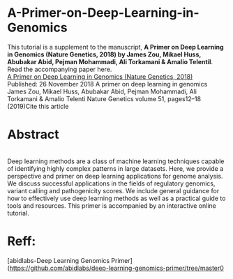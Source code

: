 
# A-Primer-on-Deep-Learning-in-Genomics


This tutorial is a supplement to the manuscript, <b> A Primer on Deep Learning in Genomics (Nature Genetics, 2018) by James Zou, Mikael Huss, Abubakar Abid, Pejman Mohammadi, Ali Torkamani & Amalio Telentil</b>.
Read the accompanying paper here.
<br>
[A Primer on Deep Learning in Genomics (Nature Genetics, 2018) ](https://www.nature.com/articles/s41588-018-0295-5)
<br>
Published: 26 November 2018
A primer on deep learning in genomics
James Zou, Mikael Huss, Abubakar Abid, Pejman Mohammadi, Ali Torkamani & Amalio Telenti 
Nature Genetics volume 51, pages12–18 (2019)Cite this article
<br>
# Abstract
<br>
Deep learning methods are a class of machine learning techniques capable of identifying highly complex patterns in large datasets. Here, we provide a perspective and primer on deep learning applications for genome analysis. We discuss successful applications in the fields of regulatory genomics, variant calling and pathogenicity scores. We include general guidance for how to effectively use deep learning methods as well as a practical guide to tools and resources. This primer is accompanied by an interactive online tutorial.

# Reff:
[abidlabs-Deep Learning Genomics Primer] (https://github.com/abidlabs/deep-learning-genomics-primer/tree/master0
